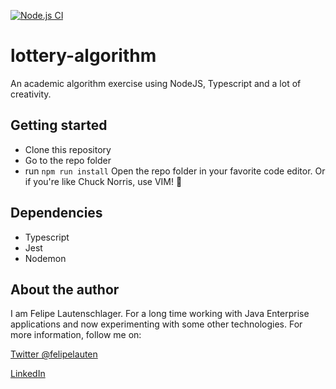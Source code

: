 [![Node.js CI](https://github.com/felipelauten/lottery-algorithm/actions/workflows/node.js.yml/badge.svg)](https://github.com/felipelauten/lottery-algorithm/actions/workflows/node.js.yml)

# lottery-algorithm
An academic algorithm exercise using NodeJS, Typescript and a lot of creativity.

## Getting started
- Clone this repository
- Go to the repo folder
- run `npm run install`
Open the repo folder in your favorite code editor. Or if you're like Chuck Norris, use VIM! :eyes:

## Dependencies
- Typescript
- Jest
- Nodemon

## About the author
I am Felipe Lautenschlager. For a long time working with Java Enterprise applications and now experimenting with some other technologies.
For more information, follow me on:

[Twitter @felipelauten](https://twitter.com/felipelauten)

[LinkedIn](https://linkedin.com/in/felipelauten)

